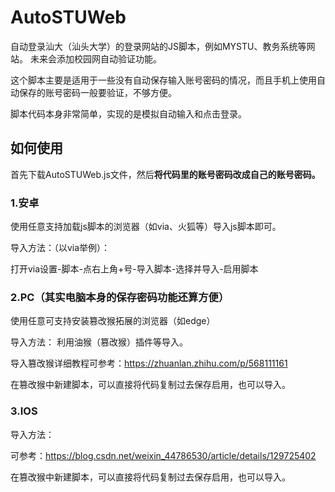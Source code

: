 # AutoSTUWeb
自动登录汕大（汕头大学）的登录网站的JS脚本，例如MYSTU、教务系统等网站。
未来会添加校园网自动验证功能。

这个脚本主要是适用于一些没有自动保存输入账号密码的情况，而且手机上使用自动保存的账号密码一般要验证，不够方便。

脚本代码本身非常简单，实现的是模拟自动输入和点击登录。

## 如何使用

首先下载AutoSTUWeb.js文件，然后**将代码里的账号密码改成自己的账号密码。**

### 1.安卓

使用任意支持加载js脚本的浏览器（如via、火狐等）导入js脚本即可。

导入方法：（以via举例）：

打开via设置-脚本-点右上角+号-导入脚本-选择并导入-启用脚本


### 2.PC（其实电脑本身的保存密码功能还算方便）
使用任意可支持安装篡改猴拓展的浏览器（如edge）

导入方法：
利用油猴（篡改猴）插件等导入。

导入篡改猴详细教程可参考：https://zhuanlan.zhihu.com/p/568111161

在篡改猴中新建脚本，可以直接将代码复制过去保存启用，也可以导入。

### 3.IOS

导入方法：

可参考：https://blog.csdn.net/weixin_44786530/article/details/129725402

在篡改猴中新建脚本，可以直接将代码复制过去保存启用，也可以导入。

